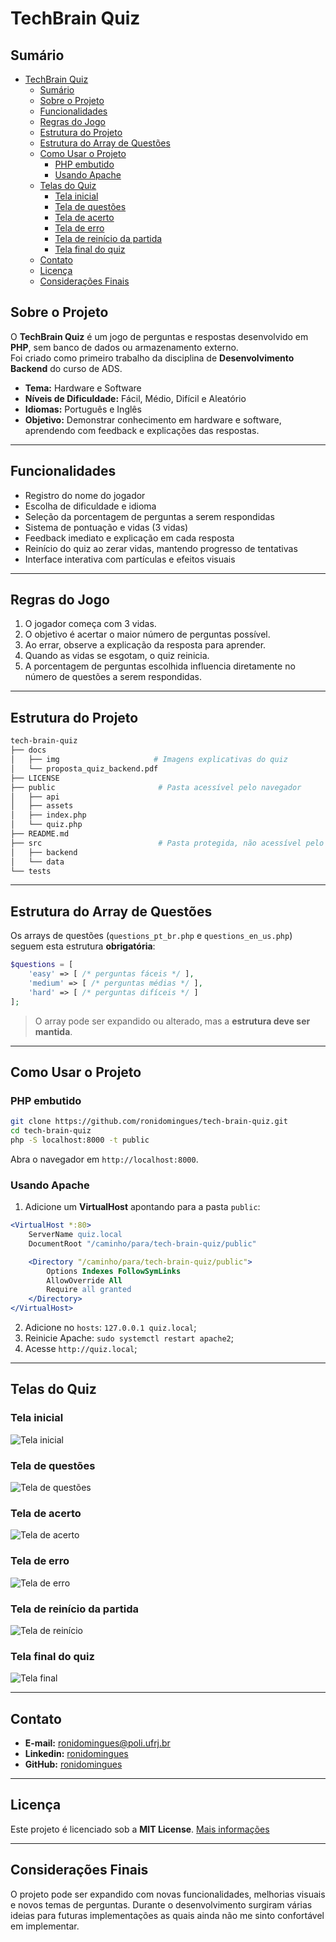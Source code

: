 # TechBrain Quiz

## Sumário

- [TechBrain Quiz](#techbrain-quiz)
  - [Sumário](#sumário)
  - [Sobre o Projeto](#sobre-o-projeto)
  - [Funcionalidades](#funcionalidades)
  - [Regras do Jogo](#regras-do-jogo)
  - [Estrutura do Projeto](#estrutura-do-projeto)
  - [Estrutura do Array de Questões](#estrutura-do-array-de-questões)
  - [Como Usar o Projeto](#como-usar-o-projeto)
    - [PHP embutido](#php-embutido)
    - [Usando Apache](#usando-apache)
  - [Telas do Quiz](#telas-do-quiz)
    - [Tela inicial](#tela-inicial)
    - [Tela de questões](#tela-de-questões)
    - [Tela de acerto](#tela-de-acerto)
    - [Tela de erro](#tela-de-erro)
    - [Tela de reinício da partida](#tela-de-reinício-da-partida)
    - [Tela final do quiz](#tela-final-do-quiz)
  - [Contato](#contato)
  - [Licença](#licença)
  - [Considerações Finais](#considerações-finais)

## Sobre o Projeto

O **TechBrain Quiz** é um jogo de perguntas e respostas desenvolvido em **PHP**, sem banco de dados ou armazenamento externo.  
Foi criado como primeiro trabalho da disciplina de **Desenvolvimento Backend** do curso de ADS.

- **Tema:** Hardware e Software  
- **Níveis de Dificuldade:** Fácil, Médio, Difícil e Aleatório  
- **Idiomas:** Português e Inglês  
- **Objetivo:** Demonstrar conhecimento em hardware e software, aprendendo com feedback e explicações das respostas.

---

## Funcionalidades

- Registro do nome do jogador  
- Escolha de dificuldade e idioma  
- Seleção da porcentagem de perguntas a serem respondidas  
- Sistema de pontuação e vidas (3 vidas)  
- Feedback imediato e explicação em cada resposta  
- Reinício do quiz ao zerar vidas, mantendo progresso de tentativas  
- Interface interativa com partículas e efeitos visuais  

---

## Regras do Jogo

1. O jogador começa com 3 vidas.  
2. O objetivo é acertar o maior número de perguntas possível.  
3. Ao errar, observe a explicação da resposta para aprender.  
4. Quando as vidas se esgotam, o quiz reinicia.  
5. A porcentagem de perguntas escolhida influencia diretamente no número de questões a serem respondidas.  

---

## Estrutura do Projeto

```bash
tech-brain-quiz
├── docs
│   ├── img                     # Imagens explicativas do quiz
│   └── proposta_quiz_backend.pdf
├── LICENSE
├── public                       # Pasta acessível pelo navegador
│   ├── api
│   ├── assets
│   ├── index.php
│   └── quiz.php
├── README.md
├── src                          # Pasta protegida, não acessível pelo navegador
│   ├── backend
│   └── data
└── tests
```

---

## Estrutura do Array de Questões

Os arrays de questões (`questions_pt_br.php` e `questions_en_us.php`) seguem esta estrutura **obrigatória**:

```php
$questions = [
    'easy' => [ /* perguntas fáceis */ ],
    'medium' => [ /* perguntas médias */ ],
    'hard' => [ /* perguntas difíceis */ ]
];
```

> O array pode ser expandido ou alterado, mas a **estrutura deve ser mantida**.

---

## Como Usar o Projeto

### PHP embutido

```bash
git clone https://github.com/ronidomingues/tech-brain-quiz.git
cd tech-brain-quiz
php -S localhost:8000 -t public
```

Abra o navegador em `http://localhost:8000`.

### Usando Apache

1. Adicione um **VirtualHost** apontando para a pasta `public`:

```apache
<VirtualHost *:80>
    ServerName quiz.local
    DocumentRoot "/caminho/para/tech-brain-quiz/public"

    <Directory "/caminho/para/tech-brain-quiz/public">
        Options Indexes FollowSymLinks
        AllowOverride All
        Require all granted
    </Directory>
</VirtualHost>
```

2. Adicione no `hosts`: `127.0.0.1 quiz.local`;
3. Reinicie Apache: `sudo systemctl restart apache2`;
4. Acesse `http://quiz.local`;

---

## Telas do Quiz

### Tela inicial

![Tela inicial](docs/img/tela_inicial_do_quiz.png)

### Tela de questões

![Tela de questões](docs/img/tela_de_questoes_do_quiz.png)

### Tela de acerto

![Tela de acerto](docs/img/tela_de_acerto_do_quiz.png)

### Tela de erro

![Tela de erro](docs/img/tela_de_erro_do_quiz.png)

### Tela de reinício da partida

![Tela de reinício](docs/img/tela_de_reinicio_da_partida.png)

### Tela final do quiz

![Tela final](docs/img/tela_final_do_quiz.png)

---

## Contato

- **E-mail:** ronidomingues@poli.ufrj.br
- **Linkedin:** [ronidomingues](https://www.linkedin.com/in/ronidomingues/)
- **GitHub:** [ronidomingues](https://github.com/ronidomingues)

---

## Licença

Este projeto é licenciado sob a **MIT License**. [Mais informações](https://github.com/ronidomingues/tech-brain-quiz/blob/main/LICENSE)

---

## Considerações Finais

O projeto pode ser expandido com novas funcionalidades, melhorias visuais e novos temas de perguntas. Durante o desenvolvimento surgiram várias ideias para futuras implementações as quais ainda não me sinto confortável em implementar.
